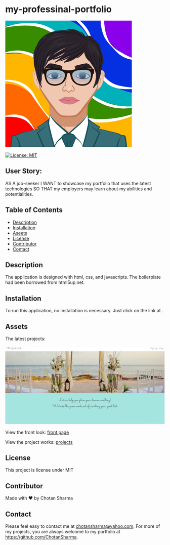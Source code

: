 # my-professinal-portfolio

![Developer Portfolio](./images/my-avatar.png)

[![License: MIT](https://img.shields.io/badge/License-MIT-yellow.svg)](https://opensource.org/licenses/MIT)

## User Story:
AS A job-seeker
I WANT to showcase my portfolio that uses the latest technologies
SO THAT my employers may learn about my abilities and potentialities.

## Table of Contents
* [Description](#description)
* [Installation](#installation)
* [Aseets](#assets)
* [License](#license)
* [Contributor](#contributor)
* [Contact](#contact)

## Description
The application is designed with html, css, and javascripts. The boilerplate had been borrowed from html5up.net.
## Installation 
To run this application, no installation is necessary. Just click on the link at . 
## Assets

The latest projects: 

![Developer Portfolio](./images/the-guest-list-project.png)



View the front look: [front page](/images/Front%20page.png)

View the project works: [projects](/images/my%20works.png)

## License 
This project is license under MIT
## Contributor
Made with ❤️ by Chotan Sharma

## Contact
Please  feel easy to contact me at chotansharma@yahoo.com. For more of my projects, you are always welcome to my portfolio at https://github.com/ChotanSharma.

